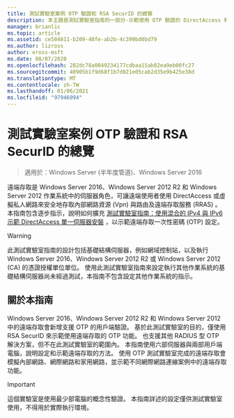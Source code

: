 ```yaml
---
title: 測試實驗室案例 OTP 驗證和 RSA SecurID 的總覽
description: 本主題是測試實驗室指南的一部分-示範使用 OTP 驗證的 DirectAccess 和適用于 Windows Server 2016 的 RSA SecurID
manager: brianlic
ms.topic: article
ms.assetid: ce584811-b209-48fe-ab2b-4c399bd0bd79
ms.author: lizross
author: eross-msft
ms.date: 08/07/2020
ms.openlocfilehash: 282dc78a0849234177cdbaa15ab82ea9eb00fc27
ms.sourcegitcommit: 40905b1f9d68f1b7d821e05cab2d35e9b425e38d
ms.translationtype: MT
ms.contentlocale: zh-TW
ms.lasthandoff: 01/06/2021
ms.locfileid: "97946994"
---
```

# <a name="overview-of-the-test-lab-scenario-otp-authentication-and-rsa-securid"></a>測試實驗室案例 OTP 驗證和 RSA SecurID 的總覽

>適用於：Windows Server (半年度管道)、Windows Server 2016

遠端存取是 Windows Server 2016、Windows Server 2012 R2 和 Windows Server 2012 作業系統中的伺服器角色，可讓遠端使用者使用 DirectAccess 或虛擬私人網路來安全地存取內部網路資源 (Vpn) 與路由及遠端存取服務 (RRAS) 。 本指南包含逐步指示，說明如何擴充 [測試實驗室指南：使用混合的 IPv4 與 IPv6 示範 DirectAccess 單一伺服器安裝](https://go.microsoft.com/fwlink/p/?LinkId=237004) ，以示範遠端存取一次性密碼 (OTP) 設定。

> [!WARNING]
> 此測試實驗室指南的設計包括基礎結構伺服器，例如網域控制站，以及執行 Windows Server 2016、Windows Server 2012 R2 或 Windows Server 2012 (CA) 的憑證授權單位單位。 使用此測試實驗室指南來設定執行其他作業系統的基礎結構伺服器尚未經過測試，本指南不包含設定其他作業系統的指示。

## <a name="about-this-guide"></a>關於本指南
Windows Server 2016、Windows Server 2012 R2 和 Windows Server 2012 中的遠端存取會新增支援 OTP 的用戶端驗證。 基於此測試實驗室的目的，僅使用 RSA SecurID 來示範使用遠端存取的 OTP 功能。 也支援其他 RADIUS 型 OTP 解決方案，但不在此測試實驗室的範圍內。 本指南使用六部伺服器與兩部用戶端電腦，說明設定和示範遠端存取的方法。 使用 OTP 測試實驗室完成的遠端存取會模擬內部網路、網際網路和家用網路，並示範不同網際網路連線案例中的遠端存取功能。

> [!IMPORTANT]
> 這個實驗室是使用最少部電腦的概念性驗證。 本指南詳述的設定僅供測試實驗室使用，不得用於實際執行環境。



